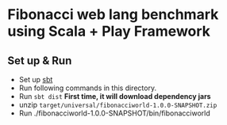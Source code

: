 # Fibonacci web lang benchmark using Scala + Play Framework

## Set up & Run
* Set up [sbt](http://www.scala-sbt.org/release/tutorial/Setup.html)
* Run following commands in this directory.
* Run `sbt dist` **First time, it will download dependency jars**
* unzip `target/universal/fibonacciworld-1.0.0-SNAPSHOT.zip` 
* Run ./fibonacciworld-1.0.0-SNAPSHOT/bin/fibonacciworld
